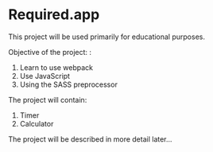 # Required.app

This project will be used primarily for educational purposes.

Objective of the project: :
1. Learn to use webpack
2. Use JavaScript
3. Using the SASS preprocessor

The project will contain:
1. Timer
2. Calculator

The project will be described in more detail later...